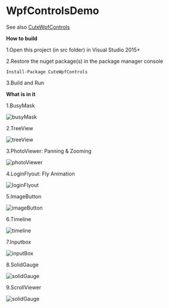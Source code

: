 # WpfControlsDemo #

See also [CuteWpfControls](https://github.com/fengyhack/CuteWpfControls)

**How to build**

1.Open this project (in src folder) in Visual Studio 2015+

2.Restore the nuget package(s) in the package manager console
```
Install-Package CuteWpfControls
```

3.Build and Run

**What is in it**

1.BusyMask

![busyMask](doc/imgs/01-busyMask.gif)

2.TreeView

![treeView](doc/imgs/02-treeView.gif)

3.PhotoViewer: Panning & Zooming

![photoViewer](doc/imgs/03-photoViewer.gif)

4.LoginFlyout: Fly Animation

![loginFlyout](doc/imgs/04-loginFlyout.gif)

5.ImageButton

![imageButton](doc/imgs/05-imageButton.gif)

6.Timeline

![timeline](doc/imgs/06-timeline.gif)

7.Inputbox

![inputBox](doc/imgs/07-inputBox.gif)

8.SolidGauge

![solidGauge](doc/imgs/08-solidGauge.gif)

9.ScrollViewer

![solidGauge](doc/imgs/09-scrollViewer.gif)